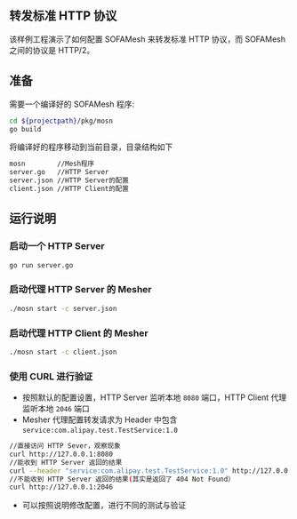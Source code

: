 ## 转发标准 HTTP 协议

该样例工程演示了如何配置 SOFAMesh 来转发标准 HTTP 协议，而 SOFAMesh 之间的协议是 HTTP/2。

## 准备

需要一个编译好的 SOFAMesh 程序:
```bash
cd ${projectpath}/pkg/mosn
go build
```

将编译好的程序移动到当前目录，目录结构如下 

```bash
mosn        //Mesh程序
server.go   //HTTP Server
server.json //HTTP Server的配置
client.json //HTTP Client的配置
```

## 运行说明

### 启动一个 HTTP Server

```bash
go run server.go
```

### 启动代理 HTTP Server 的 Mesher

```bash
./mosn start -c server.json
```

### 启动代理 HTTP Client 的 Mesher

```bash
./mosn start -c client.json
```

### 使用 CURL 进行验证

+ 按照默认的配置设置，HTTP Server 监听本地 `8080` 端口，HTTP Client 代理监听本地 `2046` 端口
+ Mesher 代理配置转发请求为 Header 中包含 `service:com.alipay.test.TestService:1.0`

```bash
//直接访问 HTTP Sever，观察现象
curl http://127.0.0.1:8080
//能收到 HTTP Server 返回的结果
curl --header "service:com.alipay.test.TestService:1.0" http://127.0.0.1:2046
//不能收到 HTTP Server 返回的结果(其实是返回了 404 Not Found）
curl http://127.0.0.1:2046
```

+ 可以按照说明修改配置，进行不同的测试与验证